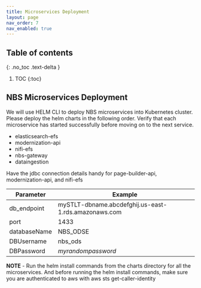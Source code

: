```yaml
---
title: Microservices Deployment
layout: page
nav_order: 7
nav_enabled: true
---
```


## Table of contents
{: .no_toc .text-delta }

1. TOC
{:toc}

## NBS Microservices Deployment
We will use HELM CLI to deploy NBS microservices into Kubernetes cluster. Please deploy the helm charts in the following order. Verify that each microservice has started successfully before moving on to the next service.
- elasticsearch-efs
- modernization-api
- nifi-efs
- nbs-gateway
- dataingestion

Have the jdbc connection details handy for page-builder-api, modernization-api, and nifi-efs

| Parameter     | Example                                                       |
|---------------|----------------------------------------------------------------|
| db_endpoint   | mySTLT-dbname.abcdefghij.us-east-1.rds.amazonaws.com          |
| port          | 1433                                                           |
| databaseName  | NBS_ODSE                                                       |
| DBUsername    | nbs_ods                                                        |
| DBPassword    | *myrandompassword*                                             |

**NOTE** - Run the helm install commands from the charts directory for all the microservices. And before running the helm install commands, make sure you are authenticated to aws with aws sts get-caller-identity
